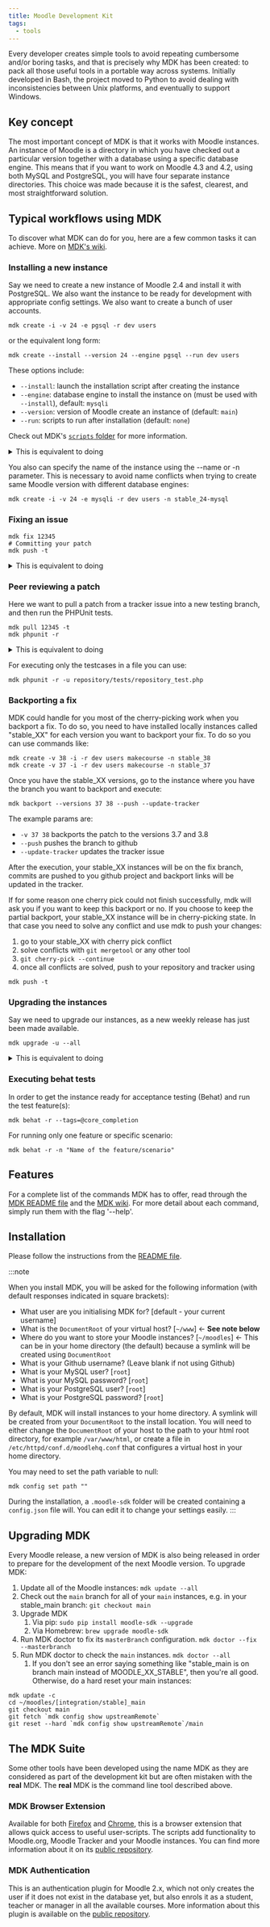 ```yaml
---
title: Moodle Development Kit
tags:
  - tools
---
```


Every developer creates simple tools to avoid repeating cumbersome and/or boring tasks, and that is precisely why MDK has been created: to pack all those useful tools in a portable way across systems. Initially developed in Bash, the project moved to Python to avoid dealing with inconsistencies between Unix platforms, and eventually to support Windows.

## Key concept

The most important concept of MDK is that it works with Moodle instances. An instance of Moodle is a directory in which you have checked out a particular version together with a database using a specific database engine. This means that if you want to work on Moodle 4.3 and 4.2, using both MySQL and PostgreSQL, you will have four separate instance directories. This choice was made because it is the safest, clearest, and most straightforward solution.

<AcademyLink
  subject="Moodle Development Kit"
  courseName="mdk"
/>

## Typical workflows using MDK

To discover what MDK can do for you, here are a few common tasks it can achieve. More on [MDK's wiki](https://github.com/FMCorz/mdk/wiki/Typical-workflows).

### Installing a new instance

Say we need to create a new instance of Moodle 2.4 and install it with PostgreSQL. We also want the instance to be ready for development with appropriate config settings. We also want to create a bunch of user accounts.

```
mdk create -i -v 24 -e pgsql -r dev users
```

or the equivalent long form:

```
mdk create --install --version 24 --engine pgsql --run dev users
```

These options include:

- `--install`: launch the installation script after creating the instance
- `--engine`: database engine to install the instance on (must be used with `--install`), default: `mysqli`
- `--version`: version of Moodle create an instance of (default: `main`)
- `--run`: scripts to run after installation (default: `none`)

Check out MDK's [`scripts` folder](https://github.com/FMCorz/mdk/tree/master/mdk/scripts) for more information.

<details>
  <summary>This is equivalent to doing</summary>
  <div>

```
mkdir /dir/to/stable_24/moodle
mkdir /dir/to/stable_24/moodledata
ln -s /dir/to/stable_24/moodle /var/www/stable_24
git clone git://git.moodle.org/moodle.git /dir/to/moodle
cd /dir/to/stable_24/moodle
php admin/cli/install.php --wwwroot## "http://localhost/stable_24" --dataroot/dir/to/stable_24/moodledata --dbtype## pgsql --dbnamestable24 --dbuser## root --dbpassroot --dbhost## localhost --fullname"Stable 24 PostgreSQL" --shortname## stable_24 --adminuseradmin --adminpass=test --allow-unstable --agree-license --non-interactive
vim config.php
# Add the following settings:
# - $CFG->sessioncookiepath: /stable_24/
# - $CFG->debug: DEBUG_DEVELOPER
# - $CFG->debugdisplay: 1
# - $CFG->passwordpolicy: 0
# - $CFG->perfdebug: 15
# - $CFG->debugpageinfo: 1
# - $CFG->allowthemechangeonurl: 1
# - $CFG->cachejs: 0
# - $CFG->yuicomboloading: 0
# Include FirePHP Core
# Login to Moodle
# Create 10 students, 3 teachers and 3 managers
```

  </div>
</details>

You also can specify the name of the instance using the --name or -n parameter. This is necessary to avoid name conflicts when trying to create same Moodle version with different database engines:

```
mdk create -i -v 24 -e mysqli -r dev users -n stable_24-mysql
```

### Fixing an issue

```
mdk fix 12345
# Committing your patch
mdk push -t
```

<details>
  <summary>This is equivalent to doing</summary>
  <div>

```
git branch --track MDL-12345-24 origin/MOODLE_24_STABLE
git checkout MDL-12345-24
# Committing your patch
git push github MDL-12345-24
# Editing the tracker issue to add
# - Git repository URL
# - Git branch for 2.4
# - Git compare URL for 2.4
```

  </div>
</details>

### Peer reviewing a patch

Here we want to pull a patch from a tracker issue into a new testing branch, and then run the PHPUnit tests.

```
mdk pull 12345 -t
mdk phpunit -r
```

<details>
  <summary>This is equivalent to doing</summary>
  <div>

```
cd /dir/to/stable_24/moodle
git branch --tracker MDL-12345-24-test MOODLE_24_STABLE
git checkout MDL-12345-24-test
git pull git://github.org/Someone/moodle.git MDL-12345-24
# And now the PHPUnit part
mkdir /dir/to/stable_24/moodledata_phpu
vim config.php
# To add
# - $CFG->phpunit_dataroot = '/dir/to/stable_24/moodledata_phpu';
# - $CFG->phpunit_prefix = 'phpu_';
php admin/tool/phpunit/cli/init.php
phpunit
```

  </div>
</details>

For executing only the testcases in a file you can use:

```
mdk phpunit -r -u repository/tests/repository_test.php
```

### Backporting a fix

MDK could handle for you most of the cherry-picking work when you backport a fix. To do so, you need to have installed locally instances called "stable_XX" for each version you want to backport your fix. To do so you can use commands like:

```
mdk create -v 38 -i -r dev users makecourse -n stable_38
mdk create -v 37 -i -r dev users makecourse -n stable_37
```

Once you have the stable_XX versions, go to the instance where you have the branch you want to backport and execute:

```
mdk backport --versions 37 38 --push --update-tracker
```

The example params are:

- `-v 37 38` backports the patch to the versions 3.7 and 3.8
- `--push` pushes the branch to github
- `--update-tracker` updates the tracker issue

After the execution, your stable_XX instances will be on the fix branch, commits are pushed to you github project and backport links will be updated in the tracker.

If for some reason one cherry pick could not finish successfully, mdk will ask you if you want to keep this backport or no. If you choose to keep the partial backport, your stable_XX instance will be in cherry-picking state. In that case you need to solve any conflict and use mdk to push your changes:

1. go to your stable_XX with cherry pick conflict
1. solve conflicts with `git mergetool` or any other tool
1. `git cherry-pick --continue`
1. once all conflicts are solved, push to your repository and tracker using

```
mdk push -t
```

### Upgrading the instances

Say we need to upgrade our instances, as a new weekly release has just been made available.

```
mdk upgrade -u --all
```

<details>
  <summary>This is equivalent to doing</summary>
  <div>

```
# For each instance of Moodle...
cd /dir/to/stable_24/moodle
git checkout MOODLE_24_STABLE
git fetch origin
git reset --hard origin/MOODLE_24_STABLE
php admin/cli/upgrade.php --non-interactive --allow-unstable
```

  </div>
</details>

### Executing behat tests

In order to get the instance ready for acceptance testing (Behat) and run the test feature(s):

```
mdk behat -r --tags=@core_completion
```

For running only one feature or specific scenario:

```
mdk behat -r -n "Name of the feature/scenario"
```

## Features

For a complete list of the commands MDK has to offer, read through the [MDK README file](https://github.com/FMCorz/mdk#command-list) and the [MDK wiki](https://github.com/FMCorz/mdk/wiki). For more detail about each command, simply run them with the flag '--help'.

## Installation

Please follow the instructions from the [README file](https://github.com/FMCorz/mdk#installation).

:::note

When you install MDK, you will be asked for the following information (with default responses indicated in square brackets):

- What user are you initialising MDK for? [default - your current username]
- What is the `DocumentRoot` of your virtual host? [`~/www`] \<- **See note below**
- Where do you want to store your Moodle instances? [`~/moodles`] \<- This can be in your home directory (the default) because a symlink will be created using `DocumentRoot`
- What is your Github username? (Leave blank if not using Github)
- What is your MySQL user? [`root`]
- What is your MySQL password? [`root`]
- What is your PostgreSQL user? [`root`]
- What is your PostgreSQL password? [`root`]

By default, MDK will install instances to your home directory. A symlink will be created from your `DocumentRoot` to the install location. You will need to either change the `DocumentRoot` of your host to the path to your html root directory, for example `/var/www/html`, or create a file in `/etc/httpd/conf.d/moodlehq.conf` that configures a virtual host in your home directory.

You may need to set the path variable to null:

```
mdk config set path ""
```

During the installation, a `.moodle-sdk` folder will be created containing a `config.json` file will. You can edit it to change your settings easily.
:::

## Upgrading MDK

Every Moodle release, a new version of MDK is also being released in order to prepare for the development of the next Moodle version. To upgrade MDK:

1. Update all of the Moodle instances: `mdk update --all`
1. Check out the `main` branch for all of your `main` instances, e.g. in your stable_main branch: `git checkout main`
1. Upgrade MDK
   1. Via pip: `sudo pip install moodle-sdk --upgrade`
   1. Via Homebrew: `brew upgrade moodle-sdk`
1. Run MDK doctor to fix its `masterBranch` configuration. `mdk doctor --fix --masterbranch`
1. Run MDK doctor to check the `main` instances. `mdk doctor --all`
   1. If you don't see an error saying something like "stable_main is on branch main instead of MOODLE_XX_STABLE", then you're all good. Otherwise, do a hard reset your main instances:

```
mdk update -c
cd ~/moodles/[integration/stable]_main
git checkout main
git fetch `mdk config show upstreamRemote`
git reset --hard `mdk config show upstreamRemote`/main
```

## The MDK Suite

Some other tools have been developed using the name MDK as they are considered as part of the development kit but are often mistaken with the __real__ MDK. The __real__ MDK is the command line tool described above.

### MDK Browser Extension

Available for both [Firefox](https://addons.mozilla.org/en-US/firefox/addon/mdk-browser-extension/) and [Chrome](https://chrome.google.com/webstore/detail/mdk-browser-extension/iadpkkojcdoflinpncpkbonnhdlaicnc), this is a browser extension that allows quick access to useful user-scripts. The scripts add functionality to Moodle.org, Moodle Tracker and your Moodle instances. You can find more information about it on its [public repository](https://github.com/danpoltawski/userscripts-moodle).

### MDK Authentication

This is an authentication plugin for Moodle 2.x, which not only creates the user if it does not exist in the database yet, but also enrols it as a student, teacher or manager in all the available courses. More information about this plugin is available on the [public repository](https://github.com/FMCorz/moodle-auth_mdk).
